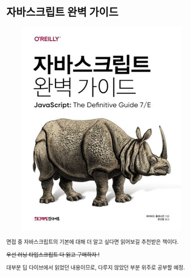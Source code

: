 # 자바스크립트 완벽 가이드

<figure><img src="../.gitbook/assets/image (89).png" alt=""><figcaption></figcaption></figure>

면접 중 자바스크립트의 기본에 대해 더 알고 싶다면 읽어보길 추천받은 책이다.

~~우선 러닝 타입스크립트 다 읽고 구매하자 !~~

대부분 딥 다이브에서 읽었던 내용이므로, 다루지 않았던 부분 위주로 공부할 예정.

